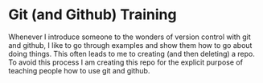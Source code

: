 # Git (and Github) Training

Whenever I introduce someone to the wonders of version control with git and github, I like to go through examples and show them how to go about doing things. This often leads to me to creating (and then deleting) a repo. To avoid this process I am creating this repo for the explicit purpose of teaching people how to use git and github.
